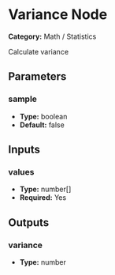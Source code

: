 
# Variance Node

**Category:** Math / Statistics

Calculate variance

## Parameters


### sample
- **Type:** boolean
- **Default:** false





## Inputs


### values
- **Type:** number[]
- **Required:** Yes



## Outputs


### variance
- **Type:** number




